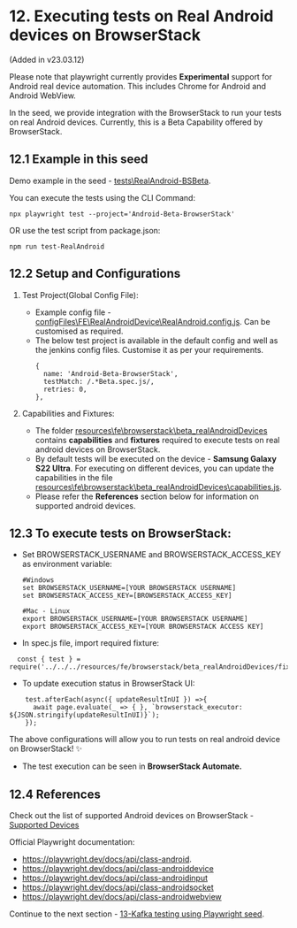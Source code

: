 # 12. Executing tests on Real Android devices on BrowserStack

(Added in  v23.03.12)

Please note that playwright currently provides **Experimental** support for Android real device automation. This includes Chrome for Android and Android WebView.

In the seed, we provide integration with the BrowserStack to run your tests on real Android devices. Currently, this is a Beta Capability offered by BrowserStack.

## 12.1 Example in this seed

Demo example in the seed - [tests\RealAndroid-BSBeta](../../tests/RealAndroid-BSBeta).

You can execute the tests using the CLI Command:

```
npx playwright test --project='Android-Beta-BrowserStack'
```

OR use the test script from package.json:
```
npm run test-RealAndroid
```
## 12.2 Setup and Configurations

1. Test Project(Global Config File):
    - Example config file - [configFiles\FE\RealAndroidDevice\RealAndroid.config.js](../../configFiles/FE/RealAndroidDevices/RealAndroid.config.js). Can be customised as required.
    - The below test project is available in the default config and well as the jenkins config files. Customise it as per your requirements.
        ```
        {
          name: 'Android-Beta-BrowserStack',
          testMatch: /.*Beta.spec.js/,
          retries: 0,
        },
        ```

2. Capabilities and Fixtures:
    - The folder [resources\fe\browserstack\beta_realAndroidDevices](../../resources/fe/browserstack/beta_realAndroidDevices) contains **capabilities** and **fixtures** required to execute tests on real android devices on BrowserStack.
    - By default tests will be executed on the device - **Samsung Galaxy S22 Ultra**. For executing on different devices, you can update the capabilities in the file [resources\fe\browserstack\beta_realAndroidDevices\capabilities.js](../../resources/fe/browserstack/beta_realAndroidDevices/capabilities.js). 
    - Please refer the **References** section below for information on supported android devices.

## 12.3 To execute tests on BrowserStack:

- Set BROWSERSTACK_USERNAME and BROWSERSTACK_ACCESS_KEY as environment variable:
    ```
    #Windows
    set BROWSERSTACK_USERNAME=[YOUR BROWSERSTACK USERNAME]
    set BROWSERSTACK_ACCESS_KEY=[BROWSERSTACK_ACCESS_KEY]

    #Mac - Linux
    export BROWSERSTACK_USERNAME=[YOUR BROWSERSTACK USERNAME]
    export BROWSERSTACK_ACCESS_KEY=[YOUR BROWSERSTACK ACCESS KEY]

    ```
- In spec.js file, import required fixture: 
```
  const { test } = require('../../../resources/fe/browserstack/beta_realAndroidDevices/fixtures');
```
- To update execution status in BrowserStack UI:
```
    test.afterEach(async({ updateResultInUI }) =>{
      await page.evaluate(_ => { }, `browserstack_executor: ${JSON.stringify(updateResultInUI)}`);
    });
```

The above configurations will allow you to run tests on real android device on BrowserStack! ✨

- The test execution can be seen in **BrowserStack Automate.**

## 12.4 References

Check out the list of supported Android devices on BrowserStack - [Supported Devices](https://www.browserstack.com/list-of-browsers-and-platforms/playwright)

Official Playwright documentation:
 - https://playwright.dev/docs/api/class-android.
 - https://playwright.dev/docs/api/class-androiddevice
 - https://playwright.dev/docs/api/class-androidinput
 - https://playwright.dev/docs/api/class-androidsocket
 - https://playwright.dev/docs/api/class-androidwebview

Continue to the next section - [13-Kafka testing using Playwright seed](13-KafkaTesting.md).